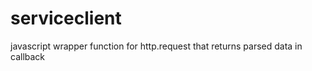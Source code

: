 serviceclient
=============

javascript wrapper function for http.request that returns parsed data in callback
